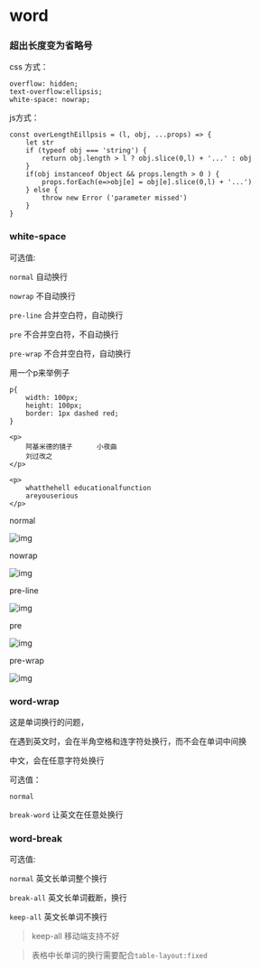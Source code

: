 # word

### 超出长度变为省略号

css 方式：

    overflow: hidden;
    text-overflow:ellipsis;
    white-space: nowrap;

js方式： 

    const overLengthEillpsis = (l, obj, ...props) => {
        let str
        if (typeof obj === 'string') {
            return obj.length > l ? obj.slice(0,l) + '...' : obj
        }
        if(obj instanceof Object && props.length > 0 ) {
            props.forEach(e=>obj[e] = obj[e].slice(0,l) + '...')
        } else {
            throw new Error ('parameter missed')
        }
    }

### white-space

可选值: 

`normal` 自动换行

`nowrap` 不自动换行

`pre-line` 合并空白符，自动换行

`pre` 不合并空白符，不自动换行

`pre-wrap` 不合并空白符，自动换行


用一个p来举例子

    p{
        width: 100px;
        height: 100px;
        border: 1px dashed red;
    }

    <p>
        阿基米德的镜子      小夜曲
        刘过改之
    </p>

    <p>
        whatthehell educationalfunction
        areyouserious
    </p>

normal

![img](../img/2017120501.png)

nowrap

![img](../img/2017120502.png)

pre-line

![img](../img/2017120503.png)

pre

![img](../img/2017120504.png)

pre-wrap

![img](../img/2017120505.png)


### word-wrap

这是单词换行的问题，

在遇到英文时，会在半角空格和连字符处换行，而不会在单词中间换

中文，会在任意字符处换行

可选值：

`normal` 

`break-word` 让英文在任意处换行

### word-break

可选值:

`normal` 英文长单词整个换行

`break-all` 英文长单词截断，换行

`keep-all` 英文长单词不换行

> keep-all 移动端支持不好

> 表格中长单词的换行需要配合`table-layout:fixed`

